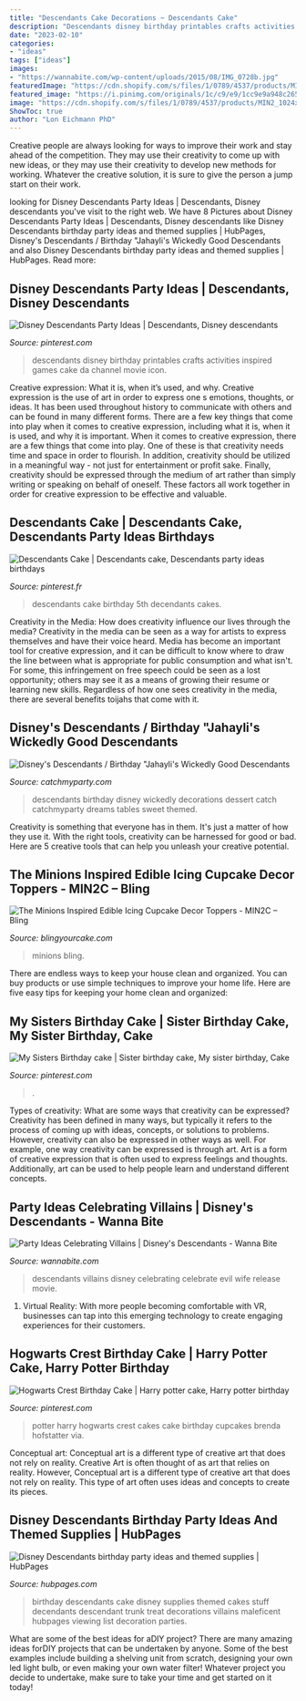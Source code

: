 ```yaml
---
title: "Descendants Cake Decorations ~ Descendants Cake"
description: "Descendants disney birthday printables crafts activities inspired games cake da channel movie icon"
date: "2023-02-10"
categories:
- "ideas"
tags: ["ideas"]
images:
- "https://wannabite.com/wp-content/uploads/2015/08/IMG_0728b.jpg"
featuredImage: "https://cdn.shopify.com/s/files/1/0789/4537/products/MIN2_1024x1024.jpg?v=1436577817"
featured_image: "https://i.pinimg.com/originals/1c/c9/e9/1cc9e9a948c265352f44e19976c77254.jpg"
image: "https://cdn.shopify.com/s/files/1/0789/4537/products/MIN2_1024x1024.jpg?v=1436577817"
ShowToc: true
author: "Lon Eichmann PhD"
---
```



Creative people are always looking for ways to improve their work and stay ahead of the competition. They may use their creativity to come up with new ideas, or they may use their creativity to develop new methods for working. Whatever the creative solution, it is sure to give the person a jump start on their work.

	

		
looking for Disney Descendants Party Ideas | Descendants, Disney descendants you've visit to the right web. We have 8 Pictures about Disney Descendants Party Ideas | Descendants, Disney descendants like Disney Descendants birthday party ideas and themed supplies | HubPages, Disney&#039;s Descendants / Birthday &quot;Jahayli&#039;s Wickedly Good Descendants and also Disney Descendants birthday party ideas and themed supplies | HubPages. Read more:
		
    
## Disney Descendants Party Ideas | Descendants, Disney Descendants

<img loading=lazy src="https://i.pinimg.com/originals/21/55/99/215599492e735ebde951565dbbb7f5db.jpg" onerror="this.onerror=null;this.src='https://tse3.mm.bing.net/th?id=OIP.E6LjCn2pxI6TyKGhnDYNOAHaKl&amp;pid=15.1';" alt="Disney Descendants Party Ideas | Descendants, Disney descendants">

_Source: pinterest.com_

>descendants disney birthday printables crafts activities inspired games cake da channel movie icon. 

	

Creative expression: What it is, when it’s used, and why.
Creative expression is the use of art in order to express one s emotions, thoughts, or ideas. It has been used throughout history to communicate with others and can be found in many different forms. There are a few key things that come into play when it comes to creative expression, including what it is, when it is used, and why it is important.
When it comes to creative expression, there are a few things that come into play. One of these is that creativity needs time and space in order to flourish. In addition, creativity should be utilized in a meaningful way - not just for entertainment or profit sake. Finally, creativity should be expressed through the medium of art rather than simply writing or speaking on behalf of oneself. These factors all work together in order for creative expression to be effective and valuable.

    
## Descendants Cake | Descendants Cake, Descendants Party Ideas Birthdays

<img loading=lazy src="https://i.pinimg.com/originals/ac/9a/0a/ac9a0a38afe7e99a6efb761d9b8b2577.jpg" onerror="this.onerror=null;this.src='https://tse1.mm.bing.net/th?id=OIP.703MJqGNLjTJHjaX1TocRgHaJc&amp;pid=15.1';" alt="Descendants Cake | Descendants cake, Descendants party ideas birthdays">

_Source: pinterest.fr_

>descendants cake birthday 5th decendants cakes. 

	

Creativity in the Media: How does creativity influence our lives through the media?
Creativity in the media can be seen as a way for artists to express themselves and have their voice heard. Media has become an important tool for creative expression, and it can be difficult to know where to draw the line between what is appropriate for public consumption and what isn't. For some, this infringement on free speech could be seen as a lost opportunity; others may see it as a means of growing their resume or learning new skills. Regardless of how one sees creativity in the media, there are several benefits toijahs that come with it.

    
## Disney&#039;s Descendants / Birthday &quot;Jahayli&#039;s Wickedly Good Descendants

<img loading=lazy src="https://photos-cdn.catchmyparty.com/POD/photos/0216/0766/2015-12-05_15.56.25.jpg" onerror="this.onerror=null;this.src='https://tse3.mm.bing.net/th?id=OIP.et46D_zg1c8aDHYIHm1jtAHaFt&amp;pid=15.1';" alt="Disney&#039;s Descendants / Birthday &quot;Jahayli&#039;s Wickedly Good Descendants">

_Source: catchmyparty.com_

>descendants birthday disney wickedly decorations dessert catch catchmyparty dreams tables sweet themed. 

	

Creativity is something that everyone has in them. It's just a matter of how they use it. With the right tools, creativity can be harnessed for good or bad. Here are 5 creative tools that can help you unleash your creative potential.

    
## The Minions Inspired Edible Icing Cupcake Decor Toppers - MIN2C – Bling

<img loading=lazy src="https://cdn.shopify.com/s/files/1/0789/4537/products/MIN2_1024x1024.jpg?v=1436577817" onerror="this.onerror=null;this.src='https://tse1.mm.bing.net/th?id=OIP.yIlAkqbJShmNpGpBneEISQHaJV&amp;pid=15.1';" alt="The Minions Inspired Edible Icing Cupcake Decor Toppers - MIN2C – Bling">

_Source: blingyourcake.com_

>minions bling. 

	

There are endless ways to keep your house clean and organized. You can buy products or use simple techniques to improve your home life. Here are five easy tips for keeping your home clean and organized:

    
## My Sisters Birthday Cake | Sister Birthday Cake, My Sister Birthday, Cake

<img loading=lazy src="https://i.pinimg.com/originals/9b/1a/0f/9b1a0f7629395554c65e9643793c2010.jpg" onerror="this.onerror=null;this.src='https://tse1.mm.bing.net/th?id=OIP.V4VpwYXXrkSbqQSO3ub--QHaJ4&amp;pid=15.1';" alt="My Sisters Birthday cake | Sister birthday cake, My sister birthday, Cake">

_Source: pinterest.com_

>. 

	

Types of creativity: What are some ways that creativity can be expressed?
Creativity has been defined in many ways, but typically it refers to the process of coming up with ideas, concepts, or solutions to problems. However, creativity can also be expressed in other ways as well. For example, one way creativity can be expressed is through art. Art is a form of creative expression that is often used to express feelings and thoughts. Additionally, art can be used to help people learn and understand different concepts.

    
## Party Ideas Celebrating Villains | Disney&#039;s Descendants - Wanna Bite

<img loading=lazy src="https://wannabite.com/wp-content/uploads/2015/08/IMG_0728b.jpg" onerror="this.onerror=null;this.src='https://tse1.mm.bing.net/th?id=OIP.XR11V_1J4H__rBEeg6qAfgHaLH&amp;pid=15.1';" alt="Party Ideas Celebrating Villains | Disney&#039;s Descendants - Wanna Bite">

_Source: wannabite.com_

>descendants villains disney celebrating celebrate evil wife release movie. 

	

1. Virtual Reality: With more people becoming comfortable with VR, businesses can tap into this emerging technology to create engaging experiences for their customers.

    
## Hogwarts Crest Birthday Cake | Harry Potter Cake, Harry Potter Birthday

<img loading=lazy src="https://i.pinimg.com/originals/1c/c9/e9/1cc9e9a948c265352f44e19976c77254.jpg" onerror="this.onerror=null;this.src='https://tse2.mm.bing.net/th?id=OIP.uI0I9_oLvG9wUK95IsE60gHaGJ&amp;pid=15.1';" alt="Hogwarts Crest Birthday Cake | Harry potter cake, Harry potter birthday">

_Source: pinterest.com_

>potter harry hogwarts crest cakes cake birthday cupcakes brenda hofstatter via. 

	

Conceptual art: Conceptual art is a different type of creative art that does not rely on reality.
Creative Art is often thought of as art that relies on reality. However, Conceptual art is a different type of creative art that does not rely on reality. This type of art often uses ideas and concepts to create its pieces.

    
## Disney Descendants Birthday Party Ideas And Themed Supplies | HubPages

<img loading=lazy src="https://usercontent2.hubstatic.com/12608037_f520.jpg" onerror="this.onerror=null;this.src='https://tse4.mm.bing.net/th?id=OIP.cumkLendgsnKVuQpWwPyrAHaE8&amp;pid=15.1';" alt="Disney Descendants birthday party ideas and themed supplies | HubPages">

_Source: hubpages.com_

>birthday descendants cake disney supplies themed cakes stuff decendants descendant trunk treat decorations villains maleficent hubpages viewing list decoration parties. 

	

What are some of the best ideas for aDIY project?
There are many amazing ideas forDIY projects that can be undertaken by anyone. Some of the best examples include building a shelving unit from scratch, designing your own led light bulb, or even making your own water filter! Whatever project you decide to undertake, make sure to take your time and get started on it today!

